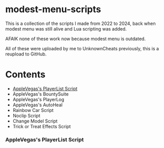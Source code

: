 # modest-menu-scripts
 
 This is a collection of the scripts I made from 2022 to 2024, back when modest menu was still alive and Lua scripting was added.

AFAIK none of these work now because modest menu is outdated.

 All of these were uploaded by me to UnknownCheats previously, this is a reupload to GitHub. 

# Contents
- [AppleVegas's PlayerList Script](#applevegas's-playerlist-script)
- AppleVegas's BountySuite
- AppleVegas's PlayerLog
- AppleVegas's AutoHeal
- Rainbow Car Script
- Noclip Script
- Change Model Script
- Trick or Treat Effects Script


### AppleVegas's PlayerList Script
